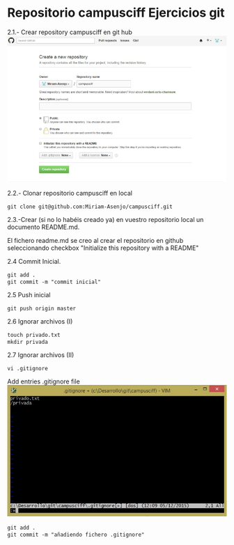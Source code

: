 # Repositorio campusciff Ejercicios git

2.1.- Crear repository campusciff en git hub
![Alt "Crear Repository Github"](/images/crearRepositorio.jpg)

2.2.- Clonar repositorio campusciff en local

    git clone git@github.com:Miriam-Asenjo/campusciff.git


2.3.-Crear (si no lo habéis creado ya) en vuestro
repositorio local un documento README.md.

El fichero readme.md se creo al crear el repositorio en github seleccionando checkbox "Initialize this repository with a README" 

2.4 Commit Inicial.

    git add .
    git commit -m "commit inicial"

2.5 Push inicial

    git push origin master

2.6 Ignorar archivos (I)

	touch privado.txt
	mkdir privada 

2.7 Ignorar archivos (II)

    vi .gitignore
   Add entries .gitignore file
![Alt "Modificar .gitignore file"](/images/entriesGitIgnoreFile.jpg)

	git add .
	git commit -m "añadiendo fichero .gitignore"